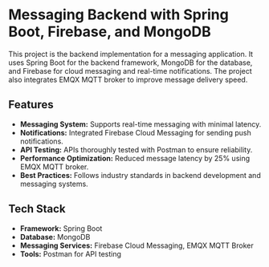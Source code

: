 # Messaging Backend with Spring Boot, Firebase, and MongoDB

This project is the backend implementation for a messaging application. It uses Spring Boot for the backend framework, MongoDB for the database, and Firebase for cloud messaging and real-time notifications. The project also integrates EMQX MQTT broker to improve message delivery speed.

## Features
- **Messaging System:** Supports real-time messaging with minimal latency.
- **Notifications:** Integrated Firebase Cloud Messaging for sending push notifications.
- **API Testing:** APIs thoroughly tested with Postman to ensure reliability.
- **Performance Optimization:** Reduced message latency by 25% using EMQX MQTT broker.
- **Best Practices:** Follows industry standards in backend development and messaging systems.

## Tech Stack
- **Framework:** Spring Boot
- **Database:** MongoDB
- **Messaging Services:** Firebase Cloud Messaging, EMQX MQTT Broker
- **Tools:** Postman for API testing
